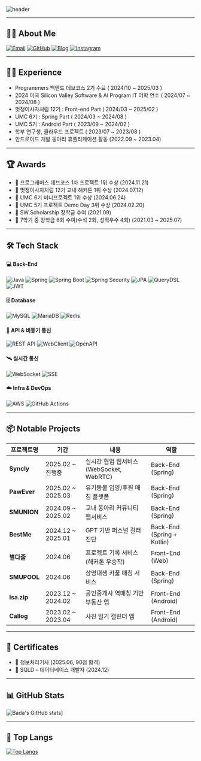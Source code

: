 <!-- 헤더 이미지 -->
![header](https://capsule-render.vercel.app/api?type=waving&color=0:8EC5FC,100:E0C3FC&height=200&section=header&text=Hi,%20I'm%20Bada%20Kang!%20🌊&fontSize=40&fontColor=ffffff)

---
## 👩‍💻 About Me

[![Email](https://img.shields.io/badge/Email-kbd1120@naver.com-D14836?style=for-the-badge&logo=gmail&logoColor=white)](mailto:kbd1120@naver.com)
[![GitHub](https://img.shields.io/badge/GitHub-202111255-181717?style=for-the-badge&logo=github&logoColor=white)](https://github.com/202111255)
[![Blog](https://img.shields.io/badge/Tistory-Blog-20C997?style=for-the-badge&logo=bookstack&logoColor=white)](https://oceansea.tistory.com)
[![Instagram](https://img.shields.io/badge/@river__ocean_-E4405F?style=for-the-badge&logo=instagram&logoColor=white)](https://instagram.com/river__ocean_)

---


## 👍🏻 Experience
- Programmers 백엔드 데브코스 2기 수료 ( 2024/10 ~ 2025/03 )
- 2024 미국 Silicon Valley Software & AI Program IT 어학 연수 ( 2024/07 ~ 2024/08 )
- 멋쟁이사자처럼 12기 : Front-end Part ( 2024/03 ~ 2025/02 )
- UMC 6기 : Spring Part ( 2024/03 ~ 2024/08 )
- UMC 5기 : Android Part ( 2023/09 ~ 2024/02 )
- 학부 연구생, 클라우드 프로젝트 ( 2023/07 ~ 2023/08 )
- 안드로이드 개발 동아리 휴플리케이션 활동 (2022.09 ~ 2023.04)


---


## 🏆 Awards
- 🥇 프로그래머스 데브코스 1차 프로젝트 1위 수상 (2024.11.21)
- 🥇 멋쟁이사자처럼 12기 교내 해커톤 1위 수상 (2024.07.12)
- 🥇 UMC 6기 미니프로젝트 1위 수상 (2024.06.24)
- 🥉 UMC 5기 프로젝트 Demo Day 3위 수상 (2024.02.20)
- 🏅 SW Scholarship 장학금 수여 (2021.09)
- 🏅 7학기 중 장학금 6회 수여(수석 2회, 성적우수 4회) (2021.03 ~ 2025.07)


---

## 🛠 Tech Stack

#### 💻 Back-End
![Java](https://img.shields.io/badge/Java-007396?style=for-the-badge&logo=OpenJDK&logoColor=white)
![Spring](https://img.shields.io/badge/Spring-6DB33F?style=for-the-badge&logo=Spring&logoColor=white)
![Spring Boot](https://img.shields.io/badge/Spring%20Boot-6DB33F?style=for-the-badge&logo=SpringBoot&logoColor=white)
![Spring Security](https://img.shields.io/badge/Security-4A4A4A?style=for-the-badge&logo=springsecurity&logoColor=white)
![JPA](https://img.shields.io/badge/JPA-DD0031?style=for-the-badge&logo=hibernate&logoColor=white)
![QueryDSL](https://img.shields.io/badge/QueryDSL-005571?style=for-the-badge&logo=databricks&logoColor=white)
![JWT](https://img.shields.io/badge/JWT-000000?style=for-the-badge&logo=jsonwebtokens&logoColor=white)

#### 🗄️ Database
![MySQL](https://img.shields.io/badge/MySQL-4479A1?style=for-the-badge&logo=MySQL&logoColor=white)
![MariaDB](https://img.shields.io/badge/MariaDB-003545?style=for-the-badge&logo=MariaDB&logoColor=white)
![Redis](https://img.shields.io/badge/Redis-DC382D?style=for-the-badge&logo=Redis&logoColor=white)

#### 🔌 API & 비동기 통신
![REST API](https://img.shields.io/badge/REST%20API-8A2BE2?style=for-the-badge&logo=apachespark&logoColor=white)
![WebClient](https://img.shields.io/badge/WebClient-0E76A8?style=for-the-badge&logo=apachekafka&logoColor=white)
![OpenAPI](https://img.shields.io/badge/OpenAPI-6BA539?style=for-the-badge&logo=openapiinitiative&logoColor=white)

#### 🛰 실시간 통신
![WebSocket](https://img.shields.io/badge/WebSocket-3A3A3A?style=for-the-badge&logo=socket.io&logoColor=white)
![SSE](https://img.shields.io/badge/SSE-FF6B00?style=for-the-badge&logo=signal&logoColor=white)

#### ☁️ Infra & DevOps
![AWS](https://img.shields.io/badge/AWS-232F3E?style=for-the-badge&logo=AmazonAWS&logoColor=white)
![GitHub Actions](https://img.shields.io/badge/GitHub%20Actions-2088FF?style=for-the-badge&logo=githubactions&logoColor=white)


---


## 📦 Notable Projects

| 프로젝트명 | 기간 | 내용 | 역할 |
|------------|-----------|------------------------------|---------------------|
| **Syncly** | 2025.02 ~ 진행중 | 실시간 협업 웹서비스 (WebSocket, WebRTC) | Back-End (Spring) |
| **PawEver** | 2025.02 ~ 2025.03 | 유기동물 입양/후원 매칭 플랫폼 | Back-End (Spring) |
| **SMUNION** | 2024.09 ~ 2025.02 | 교내 동아리 커뮤니티 웹서비스 | Back-End (Spring) |
| **BestMe** | 2024.12 ~ 2025.01 | GPT 기반 퍼스널 컬러 진단 | Back-End (Spring + Kotlin) |
| **별다줄** | 2024.06 | 프로젝트 기록 서비스 (해커톤 우승작) | Front-End (Web) |
| **SMUPOOL** | 2024.06 | 상명대생 카풀 매칭 서비스 | Back-End (Spring) |
| **Isa.zip** | 2023.12 ~ 2024.02 | 공인중개사 역매칭 기반 부동산 앱 | Front-End (Android) |
| **Callog** | 2023.02 ~ 2023.04 | 사진 일기 캘린더 앱 | Front-End (Android) |

---



## 🧾 Certificates

- 📄 정보처리기사 (2025.06, 90점 합격)
- 📄 SQLD – 데이터베이스 개발자 (2024.12)

---

## 📊 GitHub Stats

![Bada's GitHub stats](https://github-readme-stats.vercel.app/api?username=202111255&count_private=true&show_icons=true&theme=dracula)]

---


## 👑 Top Langs
[![Top Langs](https://github-readme-stats.vercel.app/api/top-langs/?username=202111255&langs_count=10&layout=compact&theme=default)](https://github.com/202111255/202111255)


